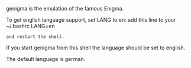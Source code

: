genigma is the emulation of the famous Enigma. 

To get english language support, set LANG to en:
	add this line to your ~/.bashrc
		LANG=en
		
	and restart the shell.

If you start genigma from this shell the language should 
be set to english.

The default language is german.
